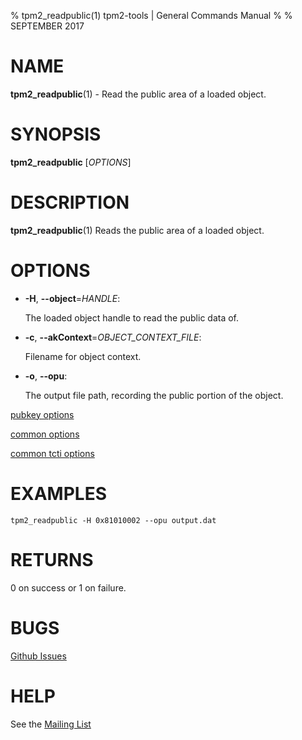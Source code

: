 % tpm2_readpublic(1) tpm2-tools | General Commands Manual
%
% SEPTEMBER 2017

# NAME

**tpm2_readpublic**(1) - Read the public area of a loaded object.

# SYNOPSIS

**tpm2_readpublic** [*OPTIONS*]

# DESCRIPTION

**tpm2_readpublic**(1) Reads the public area of a loaded object.

# OPTIONS

  * **-H**, **--object**=_HANDLE_:

    The loaded object handle to read the public data of.

  * **-c**, **--akContext**=_OBJECT\_CONTEXT\_FILE_:

    Filename for object context.

  * **-o**, **--opu**:

    The output file path, recording the public portion of the object.

[pubkey options](common/pubkey.md)

[common options](common/options.md)

[common tcti options](common/tcti.md)

# EXAMPLES

```
tpm2_readpublic -H 0x81010002 --opu output.dat
```

# RETURNS

0 on success or 1 on failure.

# BUGS

[Github Issues](https://github.com/01org/tpm2-tools/issues)

# HELP

See the [Mailing List](https://lists.01.org/mailman/listinfo/tpm2)
